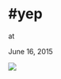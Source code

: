# #yep











at

June 16, 2015















![](Screenshot%2Bfrom%2B2015-06-15%2B07%253A59%253A06.png)
